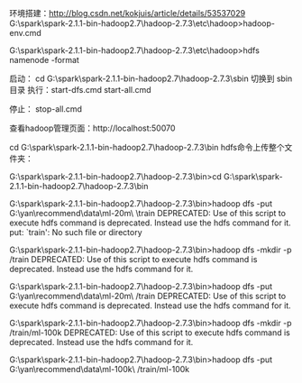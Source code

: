 环境搭建：http://blog.csdn.net/kokjuis/article/details/53537029
G:\spark\spark-2.1.1-bin-hadoop2.7\hadoop-2.7.3\etc\hadoop>hadoop-env.cmd

G:\spark\spark-2.1.1-bin-hadoop2.7\hadoop-2.7.3\etc\hadoop>hdfs namenode -format

启动：
cd G:\spark\spark-2.1.1-bin-hadoop2.7\hadoop-2.7.3\sbin
切换到 sbin目录 执行：start-dfs.cmd 
start-all.cmd

停止：
stop-all.cmd


查看hadoop管理页面：http://localhost:50070

cd G:\spark\spark-2.1.1-bin-hadoop2.7\hadoop-2.7.3\bin
hdfs命令上传整个文件夹： 

G:\spark\spark-2.1.1-bin-hadoop2.7\hadoop-2.7.3\bin>cd G:\spark\spark-2.1.1-bin-hadoop2.7\hadoop-2.7.3\bin

G:\spark\spark-2.1.1-bin-hadoop2.7\hadoop-2.7.3\bin>hadoop dfs -put G:\yan\recommend\data\ml-20m\ \train
DEPRECATED: Use of this script to execute hdfs command is deprecated.
Instead use the hdfs command for it.
put: `train': No such file or directory

G:\spark\spark-2.1.1-bin-hadoop2.7\hadoop-2.7.3\bin>hadoop dfs -mkdir -p /train
DEPRECATED: Use of this script to execute hdfs command is deprecated.
Instead use the hdfs command for it.

G:\spark\spark-2.1.1-bin-hadoop2.7\hadoop-2.7.3\bin>hadoop dfs -put G:\yan\recommend\data\ml-20m\ /train
DEPRECATED: Use of this script to execute hdfs command is deprecated.
Instead use the hdfs command for it.

G:\spark\spark-2.1.1-bin-hadoop2.7\hadoop-2.7.3\bin>hadoop dfs -mkdir -p /train/ml-100k
DEPRECATED: Use of this script to execute hdfs command is deprecated.
Instead use the hdfs command for it.

G:\spark\spark-2.1.1-bin-hadoop2.7\hadoop-2.7.3\bin>hadoop dfs -put G:\yan\recommend\data\ml-100k\ /train/ml-100k



